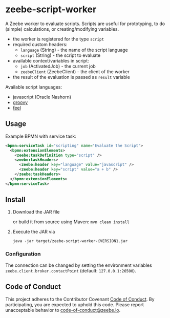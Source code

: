 # zeebe-script-worker

A Zeebe worker to evaluate scripts. Scripts are useful for prototyping, to do (simple) calculations, or creating/modifying variables.

* the worker is registered for the type `script`
* required custom headers:
  * `language` (String) - the name of the script language
  * `script` (String) - the script to evaluate
* available context/variables in script:
  * `job` (ActivatedJob) - the current job
  * `zeebeClient` (ZeebeClient) - the client of the worker
* the result of the evaluation is passed as `result` variable   

Available script languages:
* javascript (Oracle Nashorn)
* [groovy](http://groovy-lang.org/)
* [feel](https://github.com/camunda/feel-scala)

## Usage

Example BPMN with service task:

```xml
<bpmn:serviceTask id="scripting" name="Evaluate the Script">
  <bpmn:extensionElements>
    <zeebe:taskDefinition type="script" />
    <zeebe:taskHeaders>
      <zeebe:header key="language" value="javascript" />
      <zeebe:header key="script" value="a + b" />
    </zeebe:taskHeaders>
  </bpmn:extensionElements>
</bpmn:serviceTask>
```

## Install

1) Download the JAR file 

    or build it from source using Maven:
    `mvn clean install`

2) Execute the JAR via

    `java -jar target/zeebe-script-worker-{VERSION}.jar`

### Configuration

The connection can be changed by setting the environment variables `zeebe.client.broker.contactPoint` (default: `127.0.0.1:26500`).

## Code of Conduct

This project adheres to the Contributor Covenant [Code of
Conduct](/CODE_OF_CONDUCT.md). By participating, you are expected to uphold
this code. Please report unacceptable behavior to code-of-conduct@zeebe.io.
